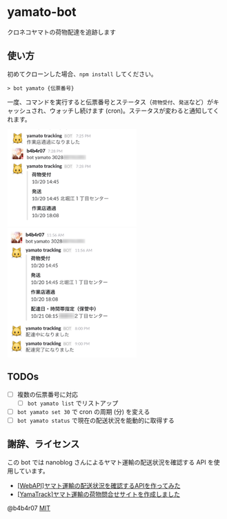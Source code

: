 yamato-bot
===

クロネコヤマトの荷物配達を追跡します

## 使い方

初めてクローンした場合、`npm install` してください。

```
> bot yamato {伝票番号}
```

一度、コマンドを実行すると伝票番号とステータス（`荷物受付`、`発送`など）がキャッシュされ、ウォッチし続けます (cron)。ステータスが変わると通知してくれます。

<img src="./.i/demo1.png" width="300">

<img src="./.i/demo2.png" width="300">

## TODOs

- [ ] 複数の伝票番号に対応
	- [ ] `bot yamato list` でリストアップ
- [ ] `bot yamato set 30` で cron の周期 (分) を変える
- [ ] `bot yamato status` で現在の配送状況を能動的に取得する

## 謝辞、ライセンス

この bot では nanoblog さんによるヤマト運輸の配送状況を確認する API を使用しています。

- [[WebAPI]ヤマト運輸の配送状況を確認するAPIを作ってみた](http://nanoappli.com/blog/archives/603)
- [[YamaTrack]ヤマト運輸の荷物問合せサイトを作成しました](http://nanoappli.com/blog/archives/787)

@b4b4r07 [MIT](http://b4b4r07.mit-license.org)
 
